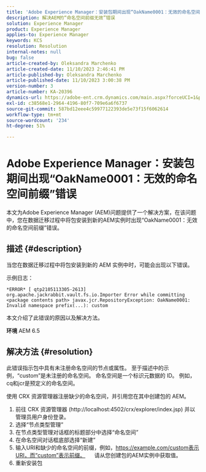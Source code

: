 ```yaml
---
title: 'Adobe Experience Manager：安装包期间出现“OakName0001：无效的命名空间前缀”错误'
description: 解决AEM的“命名空间前缀无效”错误
solution: Experience Manager
product: Experience Manager
applies-to: Experience Manager
keywords: KCS
resolution: Resolution
internal-notes: null
bug: false
article-created-by: Oleksandra Marchenko
article-created-date: 11/10/2023 2:46:41 PM
article-published-by: Oleksandra Marchenko
article-published-date: 11/10/2023 3:00:38 PM
version-number: 3
article-number: KA-20396
dynamics-url: https://adobe-ent.crm.dynamics.com/main.aspx?forceUCI=1&pagetype=entityrecord&etn=knowledgearticle&id=76fa5df0-d77f-ee11-8179-6045bd006149
exl-id: c38568e1-2964-4196-80f7-709e6a6f6737
source-git-commit: 587bd12eee4c59977122393de5e73f15f6062614
workflow-type: tm+mt
source-wordcount: '234'
ht-degree: 51%

---
```


# Adobe Experience Manager：安装包期间出现“OakName0001：无效的命名空间前缀”错误


本文为Adobe Experience Manager (AEM)问题提供了一个解决方案，在该问题中，您在数据迁移过程中将包安装到新的AEM实例时出现“OakName0001：无效的命名空间前缀”错误。

## 描述 {#description}


当您在数据迁移过程中将包安装到新的 AEM 实例中时，可能会出现以下错误。

示例日志：


```
*ERROR* [ qtp2105113305-2613]  org.apache.jackrabbit.vault.fs.io.Importer Error while committing <package contents path> javax.jcr.RepositoryException: OakName0001: Invalid namespace prefix(...): custom
```




本文介绍了此错误的原因以及解决方法。

<b>环境</b>
AEM 6.5


## 解决方法 {#resolution}


此错误指示包中具有未注册命名空间的节点或属性。
至于描述中的示例，“custom”是未注册的命名空间。
命名空间是一个标识元数据的 ID。 例如，cq和jcr是预定义的命名空间。

使用 CRX 资源管理器注册缺少的命名空间，并引用您在其中创建包的 AEM。

1. 前往 CRX 资源管理器 (http://localhost:4502/crx/explorer/index.jsp) 并以管理员用户身份登录。
2. 选择“节点类型管理”
3. 在节点类型管理对话框的标题部分中选择“命名空间”
4. 在命名空间对话框底部选择“新建”
5. 输入URI和缺少的命名空间的前缀，例如，https://example.com/custom表示URI，而“custom”表示前缀。
     请从您创建包的AEM实例中获取值。
6. 重新安装包
